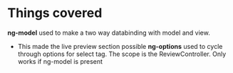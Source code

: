 # Things covered

**ng-model**
used to make a two way databinding with model and view.
  - This made the live preview section possible
**ng-options**
used to cycle through options for select tag. The scope is the ReviewController. Only works if ng-model is present
